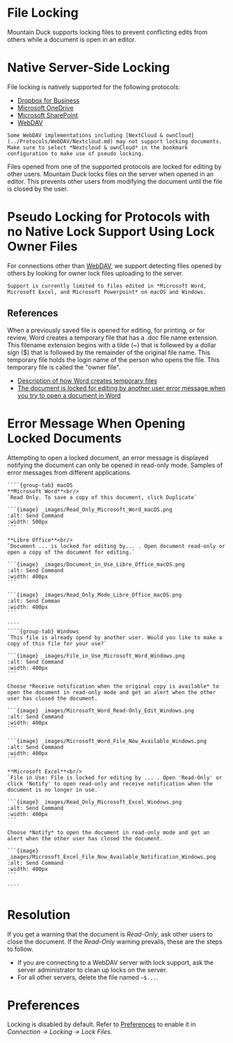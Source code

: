 File Locking
===

Mountain Duck supports locking files to prevent conflicting edits from others while a document is open in an editor.

# Native Server-Side Locking

File locking is natively supported for the following protocols:

- [Dropbox for Business](../Protocols/Dropbox.md)
- [Microsoft OneDrive](../Protocols/OneDrive.md)
- [Microsoft SharePoint](../Protocols/SharePoint.md)
- [WebDAV](../Protocols/WebDAV/index.md)

```{note}
Some WebDAV implementations including [NextCloud & ownCloud](../Protocols/WebDAV/Nextcloud.md) may not support locking documents. Make sure to select *Nextcloud & ownCloud* in the bookmark configuration to make use of pseudo locking.
```

Files opened from one of the supported protocols are locked for editing by other users. Mountain Duck locks files on the server when opened in an editor. This prevents other users from modifying the document until the file is closed by the user.

# Pseudo Locking for Protocols with no Native Lock Support Using Lock Owner Files

For connections other than [WebDAV](../Protocols/WebDAV/index.md), we support detecting files opened by others by looking for owner lock files uploading to the server.

```{note}
Support is currently limited to files edited in *Microsoft Word, Microsoft Excel, and Microsoft Powerpoint* on macOS and Windows.
```

## References

When a previously saved file is opened for editing, for printing, or for review, Word creates a temporary file that has a .doc file name extension. This filename extension begins with a tilde (~) that is followed by a dollar sign ($) that is followed by the remainder of the original file name. This temporary file holds the login name of the person who opens the file. This temporary file is called the "owner file".

- [Description of how Word creates temporary files](https://support.microsoft.com/en-us/help/211632/description-of-how-word-creates-temporary-files)
- [The document is locked for editing by another user error message when you try to open a document in Word](https://support.microsoft.com/en-us/help/313472/the-document-is-locked-for-editing-by-another-user-error-message-when)

# Error Message When Opening Locked Documents

Attempting to open a locked document, an error message is displayed notifying the document can only be opened in read-only mode. Samples of error messages from different applications.

`````{tabs}
````{group-tab} macOS
**Microsoft Word**<br/>
`Read Only. To save a copy of this document, click Duplicate`

```{image} _images/Read_Only_Microsoft_Word_macOS.png
:alt: Send Command
:width: 500px
```

**Libre Office**<br/>
`Document ... is locked for editing by... . Open document read-only or open a copy of the document for editing.`

```{image} _images/Document_in_Use_Libre_Office_macOS.png
:alt: Send Command
:width: 400px
```

```{image} _images/Read_Only_Mode_Libre_Office_macOS.png
:alt: Send Comman
:width: 400px
```

````
````{group-tab} Windows
`This file is already opend by another user. Would you like to make a copy of this file for your use?`

```{image} _images/File_in_Use_Microsoft_Word_Windows.png
:alt: Send Command
:width: 400px
```

Choose *Receive notification when the original copy is available* to open the document in read-only mode and get an alert when the other user has closed the document.

```{image} _images/Microsoft_Word_Read-Only_Edit_Windows.png
:alt: Send Command
:width: 400px
```

```{image} _images/Microsoft_Word_File_Now_Available_Windows.png
:alt: Send Command
:width: 400px
```

**Microsoft Excel**<br/>
`File in Use: File is locked for editing by ... . Open 'Read-Only' or click 'Notify' to open read-only and receive notification when the document is no longer in use.`

```{image} _images/Read_Only_Microsoft_Excel_Windows.png
:alt: Send Command
:width: 400px
```

Choose *Notify* to open the document in read-only mode and get an alert when the other user has closed the document.

```{image} _images/Microsoft_Excel_File_Now_Available_Notification_Windows.png
:alt: Send Command
:width: 400px
```

````
`````

# Resolution

If you get a warning that the document is *Read-Only*, ask other users to close the document. If the *Read-Only* warning prevails, these are the steps to follow.

- If you are connecting to a WebDAV server with lock support, ask the server administrator to clean up locks on the server.
- For all other servers, delete the file named `~$...`.

# Preferences

Locking is disabled by default. Refer to [Preferences](Preferences.md) to enable it in *Connection → Locking → Lock Files*.